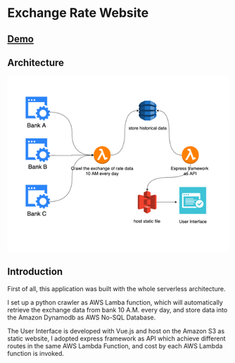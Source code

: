 # Exchange Rate Website 

## [Demo](http://my-first-vue-crawler-app-exchangerate-website.s3-website-ap-southeast-1.amazonaws.com/)

## Architecture
![](https://github.com/RickyWooo/exchange_rate_website/blob/master/archi.png)

## Introduction

First of all, this application was built with the whole serverless architecture.

I set up a python crawler as AWS Lamba function, which will automatically retrieve the exchange data from bank 10 A.M. every day, and store data into the Amazon Dynamodb as AWS No-SQL Database. 

The User Interface is developed with Vue.js and host on the Amazon S3 as static website, I adopted express framework as API which achieve different routes in the same AWS Lambda Function, and cost by each AWS Lambda function is invoked.


